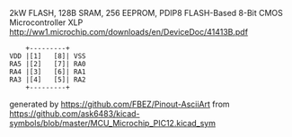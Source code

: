 2kW FLASH, 128B SRAM, 256 EEPROM, PDIP8
FLASH-Based 8-Bit CMOS Microcontroller XLP
http://ww1.microchip.com/downloads/en/DeviceDoc/41413B.pdf


	    +---------+
	VDD |[1]   [8]| VSS
	RA5 |[2]   [7]| RA0
	RA4 |[3]   [6]| RA1
	RA3 |[4]   [5]| RA2
	    +---------+


generated by https://github.com/FBEZ/Pinout-AsciiArt from https://github.com/ask6483/kicad-symbols/blob/master/MCU_Microchip_PIC12.kicad_sym